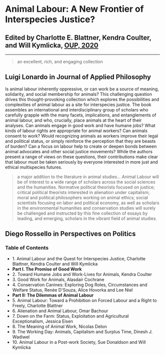 # Animal Labour: A New Frontier of Interspecies Justice?

## Edited by Charlotte E. Blattner, Kendra Coulter, and Will Kymlicka, [OUP, 2020](https://global.oup.com/academic/product/animal-labour-9780198846192?lang=en&cc=nl#)

---

> an excellent, rich, and engaging collection
> 
## Luigi Lonardo in Journal of Applied Philosophy

Is animal labour inherently oppressive, or can work be a source of meaning, solidarity, and social membership for animals? This challenging question drives this thought-provoking collection which explores the possibilities and complexities of animal labour as a site for interspecies justice. The book assembles an international and interdisciplinary group of scholars who carefully grapple with the many facets, implications, and entanglements of animal labour, and who, crucially, place animals at the heart of their analyses. Can animals engage in good work and have humane jobs? What kinds of labour rights are appropriate for animal workers? Can animals consent to work? Would recognizing animals as workers improve their legal and political status, or simply reinforce the perception that they are beasts of burden? Can a focus on labour help to create or deepen bonds between animal advocates and other social justice movements? While the authors present a range of views on these questions, their contributions make clear that labour must be taken seriously by everyone interested in more just and ethical multispecies futures.

> a major addition to the literature in animal studies… Animal Labour will be of interest to a wide range of scholars across the social sciences and the humanities. Normative political theorists focused on justice; critical political theorists interested in alienation under capitalism; moral and political philosophers working on animal ethics; social scientists focusing on labor and political economy, as well as scholars in the environmental humanities and conservation studies will surely be challenged and instructed by this fine collection of essays by leading, and emerging, scholars in the vibrant field of animal studies.
>
## Diego Rossello in Perspectives on Politics

### Table of Contents

- 1\. Animal Labour and the Quest for Interspecies Justice, Charlotte Blattner, Kendra Coulter and Will Kymlicka
- **Part I. The Promise of Good Work**
- 2\. Toward Humane Jobs and Work-Lives for Animals, Kendra Coulter
- 3\. Good Work for Animals, Alasdair Cochrane
- 4\. Conservation Canines: Exploring Dog Roles, Circumstances and Welfare Status, Renée D'Souza, Alice Hovorka and Lee Niel
- **Part II: The Dilemmas of Animal Labour**
- 5\. Animal Labour: Toward a Prohibition on Forced Labour and a Right to Freely, Charlotte Blattner
- 6\. Alienation and Animal Labour, Omar Bachour
- 7\. Down on the Farm: Status, Exploitation and Agricultural Exceptionalism, Jessica Eisen
- 8\. The Meaning of Animal Work, Nicolas Delon
- 9\. The Working Day: Animals, Capitalism and Surplus Time, Dinesh J. Wadiwel
- 10\. Animal Labour in a Post-work Society, Sue Donaldson and Will Kymlicka
